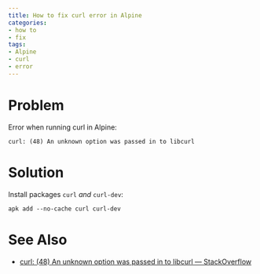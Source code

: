 ```yaml
---
title: How to fix curl error in Alpine
categories:
- how to
- fix
tags:
- Alpine
- curl
- error
---
```

# Problem

Error when running curl in Alpine:
```
curl: (48) An unknown option was passed in to libcurl
```

# Solution

Install packages `curl` _and_ `curl-dev`:
```shell
apk add --no-cache curl curl-dev
```

# See Also

- [curl: (48) An unknown option was passed in to libcurl — StackOverflow](https://stackoverflow.com/questions/11678085/curl-48-an-unknown-option-was-passed-in-to-libcurl "curl: (48) An unknown option was passed in to libcurl — StackOverflow")
